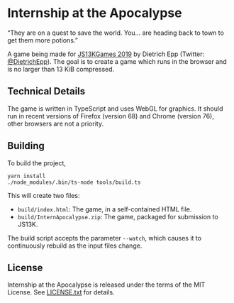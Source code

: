 # Internship at the Apocalypse

“They are on a quest to save the world. You… are heading back to town to get them more potions.”

A game being made for [JS13KGames 2019](http://js13kgames.com/) by Dietrich Epp (Twitter: [@DietrichEpp](https://twitter.com/DietrichEpp)). The goal is to create a game which runs in the browser and is no larger than 13 KiB compressed.

## Technical Details

The game is written in TypeScript and uses WebGL for graphics. It should run in recent versions of Firefox (version 68) and Chrome (version 76), other browsers are not a priority.

## Building

To build the project,

```shell
yarn install
./node_modules/.bin/ts-node tools/build.ts
```

This will create two files:

- `build/index.html`: The game, in a self-contained HTML file.
- `build/InternApocalypse.zip`: The game, packaged for submission to JS13K.

The build script accepts the parameter `--watch`, which causes it to continuously rebuild as the input files change.

## License

Internship at the Apocalypse is released under the terms of the MIT License. See [LICENSE.txt](LICENSE.txt) for details.

